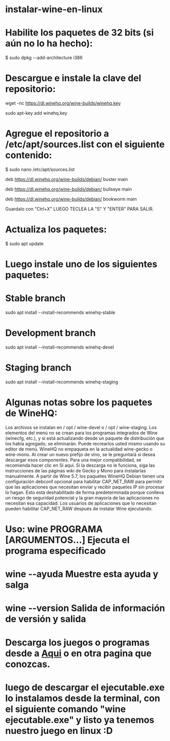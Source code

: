 # instalar-wine-en-linux

# Habilite los paquetes de 32 bits (si aún no lo ha hecho):

$ sudo dpkg --add-architecture i386

# Descargue e instale la clave del repositorio:
wget -nc https://dl.winehq.org/wine-builds/winehq.key

sudo apt-key add winehq.key

# Agregue el repositorio a /etc/apt/sources.list con el siguiente contenido:
$ sudo nano /etc/apt/sources.list

deb https://dl.winehq.org/wine-builds/debian/ buster main

deb https://dl.winehq.org/wine-builds/debian/ bullseye main

deb https://dl.winehq.org/wine-builds/debian/ bookworm main

Guardalo con "Ctrl+X" LUEGO TECLEA LA "S"  Y "ENTER" PARA SALIR.

# Actualiza los paquetes:

$ sudo apt update

# Luego instale uno de los siguientes paquetes:

# Stable branch 

sudo apt install --install-recommends winehq-stable

# Development branch

sudo apt install --install-recommends winehq-devel  

# Staging branch 

sudo apt install --install-recommends winehq-staging

# Algunas notas sobre los paquetes de WineHQ:

Los archivos se instalan en / opt / wine-devel o / opt / wine-staging.
Los elementos del menú no se crean para los programas integrados de Wine (winecfg, etc.), y si está actualizando desde un paquete de distribución que los había agregado, se eliminarán. Puede recrearlos usted mismo usando su editor de menú.
WineHQ no empaqueta en la actualidad wine-gecko o wine-mono. Al crear un nuevo prefijo de vino, se le preguntará si desea descargar esos componentes. Para una mejor compatibilidad, se recomienda hacer clic en Sí aquí. Si la descarga no le funciona, siga las instrucciones de las páginas wiki de Gecko y Mono para instalarlas manualmente.
A partir de Wine 5.7, los paquetes WineHQ Debian tienen una configuración debconf opcional para habilitar CAP_NET_RAW para permitir que las aplicaciones que necesitan enviar y recibir paquetes IP sin procesar lo hagan. Esto está deshabilitado de forma predeterminada porque conlleva un riesgo de seguridad potencial y la gran mayoría de las aplicaciones no necesitan esa capacidad. Los usuarios de aplicaciones que lo necesitan pueden habilitar CAP_NET_RAW después de instalar Wine ejecutando.

# Uso: wine PROGRAMA [ARGUMENTOS...]   Ejecuta el programa especificado
  #     wine --ayuda                   Muestre esta ayuda y salga
   #    wine --version                Salida de información de versión y salida
   
   # Descarga los juegos o programas desde a <a href="https://ubuntonic.blogspot.com">Aqui</a> o en otra pagina que conozcas.
   
   # luego de descargar el ejecutable.exe lo instalamos desde la terminal, con el siguiente comando  "wine ejecutable.exe" y listo ya tenemos nuestro juego en linux :D
   
   



